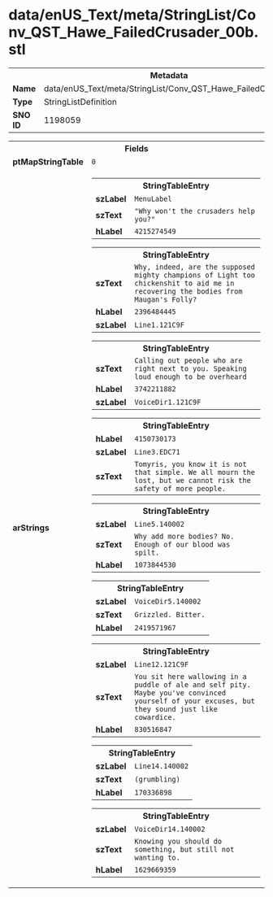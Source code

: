 <h1>data/enUS_Text/meta/StringList/Conv_QST_Hawe_FailedCrusader_00b.stl</h1><table><tr><th colspan="100%">Metadata</th></tr><tr><td><b>Name</b></td><td>data/enUS_Text/meta/StringList/Conv_QST_Hawe_FailedCrusader_00b.stl</td></tr><tr><td><b>Type</b></td><td>StringListDefinition</td></tr><tr><td><b>SNO ID</b></td><td>1198059</td></tr></table>

<table><tr><th colspan="100%">Fields</th></tr><tr><td><b>ptMapStringTable</b></td><td><code>0</code></td></tr><tr><td><b>arStrings</b></td><td><table><tr><th colspan="100%">StringTableEntry</th></tr><tr><td><b>szLabel</b></td><td><code>MenuLabel</code></td></tr><tr><td><b>szText</b></td><td><code>"Why won't the crusaders help you?"</code></td></tr><tr><td><b>hLabel</b></td><td><code>4215274549</code></td></tr></table>


<table><tr><th colspan="100%">StringTableEntry</th></tr><tr><td><b>szText</b></td><td><code>Why, indeed, are the supposed mighty champions of Light too chickenshit to aid me in recovering the bodies from Maugan's Folly?</code></td></tr><tr><td><b>hLabel</b></td><td><code>2396484445</code></td></tr><tr><td><b>szLabel</b></td><td><code>Line1.121C9F</code></td></tr></table>


<table><tr><th colspan="100%">StringTableEntry</th></tr><tr><td><b>szText</b></td><td><code>Calling out people who are right next to you. Speaking loud enough to be overheard</code></td></tr><tr><td><b>hLabel</b></td><td><code>3742211882</code></td></tr><tr><td><b>szLabel</b></td><td><code>VoiceDir1.121C9F</code></td></tr></table>


<table><tr><th colspan="100%">StringTableEntry</th></tr><tr><td><b>hLabel</b></td><td><code>4150730173</code></td></tr><tr><td><b>szLabel</b></td><td><code>Line3.EDC71</code></td></tr><tr><td><b>szText</b></td><td><code>Tomyris, you know it is not that simple. We all mourn the lost, but we cannot risk the safety of more people.</code></td></tr></table>


<table><tr><th colspan="100%">StringTableEntry</th></tr><tr><td><b>szLabel</b></td><td><code>Line5.140002</code></td></tr><tr><td><b>szText</b></td><td><code>Why add more bodies? No. Enough of our blood was spilt.</code></td></tr><tr><td><b>hLabel</b></td><td><code>1073844530</code></td></tr></table>


<table><tr><th colspan="100%">StringTableEntry</th></tr><tr><td><b>szLabel</b></td><td><code>VoiceDir5.140002</code></td></tr><tr><td><b>szText</b></td><td><code>Grizzled. Bitter.</code></td></tr><tr><td><b>hLabel</b></td><td><code>2419571967</code></td></tr></table>


<table><tr><th colspan="100%">StringTableEntry</th></tr><tr><td><b>szLabel</b></td><td><code>Line12.121C9F</code></td></tr><tr><td><b>szText</b></td><td><code>You sit here wallowing in a puddle of ale and self pity. Maybe you've convinced yourself of your excuses, but they sound just like cowardice.</code></td></tr><tr><td><b>hLabel</b></td><td><code>830516847</code></td></tr></table>


<table><tr><th colspan="100%">StringTableEntry</th></tr><tr><td><b>szLabel</b></td><td><code>Line14.140002</code></td></tr><tr><td><b>szText</b></td><td><code>(grumbling)</code></td></tr><tr><td><b>hLabel</b></td><td><code>170336898</code></td></tr></table>


<table><tr><th colspan="100%">StringTableEntry</th></tr><tr><td><b>szLabel</b></td><td><code>VoiceDir14.140002</code></td></tr><tr><td><b>szText</b></td><td><code>Knowing you should do something, but still not wanting to.</code></td></tr><tr><td><b>hLabel</b></td><td><code>1629669359</code></td></tr></table>


</td></tr></table>

